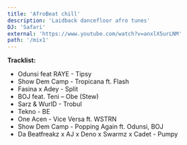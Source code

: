 ```yaml
---
title: 'AfroBeat chill'
description: 'Laidback dancefloor afro tunes'
DJ: 'Safari'
external: 'https://www.youtube.com/watch?v=anxlX5urLNM'
path: '/mix1'
---
```


<span className="w-full"><strong> Tracklist:</strong></span>
- Odunsi feat RAYE - Tipsy
- Show Dem Camp - Tropicana ft. Flash
- Fasina x Adey - Split
- BOJ feat. Teni – Obe (Stew)
- Sarz & WurlD - Trobul
- Tekno - BE
- One Acen - Vice Versa ft. WSTRN
- Show Dem Camp - Popping Again ft. Odunsi, BOJ
- Da Beatfreakz x AJ x Deno x Swarmz x Cadet - Pumpy
